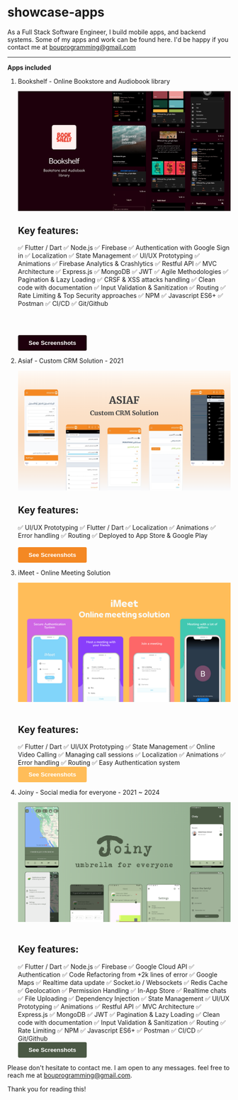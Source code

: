 # showcase-apps

As a Full Stack Software Engineer, I build mobile apps, and backend systems. Some of my apps and work can be found here. I'd be happy if you contact me at bouprogramming@gmail.com

---

**Apps included**

1. Bookshelf - Online Bookstore and Audiobook library

   <img src='Bookshelf/Thumbnail.png'>
   <h2>Key features:</h2>
   ✅ Flutter / Dart
   ✅ Node.js
   ✅ Firebase
   ✅ Authentication with Google Sign in
   ✅ Localization
   ✅ State Management
   ✅ UI/UX Prototyping
   ✅ Animations
   ✅ Firebase Analytics & Crashlytics
   ✅ Restful API
   ✅ MVC Architecture
   ✅ Express.js
   ✅ MongoDB
   ✅ JWT
   ✅ Agile Methodologies
   ✅ Pagination & Lazy Loading
   ✅ CRSF & XSS attacks handling
   ✅ Clean code with documentation
   ✅ Input Validation & Sanitization
   ✅ Routing
   ✅ Rate Limiting & Top Security approaches
   ✅ NPM
   ✅ Javascript ES6+
   ✅ Postman
   ✅ CI/CD
   ✅ Git/Github

   <br><br>
   
   <a href='https://github.com/boucoding/showcase-apps/tree/main/Bookshelf'>
     <button style="background-color: #1e000c; color: white; padding: 10px 24px; border: none; border-radius: 3px; text-align: center; font-weight: bold;">
     See Screenshots
   </button>
   </a>

   <br>
2. Asiaf - Custom CRM Solution - 2021

   <img src='Asiaf/Thumbnail.png'>
   <h2>Key features:</h2>
   ✅ UI/UX Prototyping
   ✅ Flutter / Dart
   ✅ Localization
   ✅ Animations
   ✅ Error handling
   ✅ Routing
   ✅ Deployed to App Store & Google Play
   <br><br>
   <a href='https://github.com/boucoding/showcase-apps/tree/main/Asiaf'>
     <button style="background-color: #f48823; color: white; padding: 10px 24px; border: none; border-radius: 3px; text-align: center; font-weight: bold;">
     See Screenshots
   </button>
   </a>

   <br>
3. iMeet - Online Meeting Solution

    <img src='iMeet/Thumbnail.png'>
    <br><br>
    <h2>Key features:</h2>
    ✅ Flutter / Dart
    ✅ UI/UX Prototyping
    ✅ State Management
    ✅ Online Video Calling
    ✅ Managing call sessions
    ✅ Localization
    ✅ Animations
    ✅ Error handling
    ✅ Routing
    ✅ Easy Authentication system

     <br>
     <a href='https://github.com/boucoding/showcase-apps/tree/main/iMeet'>
     <button style="background-color: #ffbd59; color: white; padding: 10px 24px; border: none; border-radius: 3px; text-align: center; font-weight: bold;">
     See Screenshots
   </button>
   </a>

    <br>
4. Joiny - Social media for everyone - 2021 ~ 2024

    <img src='Joiny/Thumbnail.png'>
    <br><br>
    <h2>Key features:</h2>
    ✅ Flutter / Dart
    ✅ Node.js
    ✅ Firebase
    ✅ Google Cloud API
    ✅ Authentication 
   ✅ Code Refactoring from +2k lines of error
   ✅ Google Maps
   ✅ Realtime data update
   ✅ Socket.io / Websockets
   ✅ Redis Cache
   ✅ Geolocation
   ✅ Permission Handling
   ✅ In-App Store
   ✅ Realtime chats
   ✅ File Uploading
   ✅ Dependency Injection
   ✅ State Management
   ✅ UI/UX Prototyping
   ✅ Animations
   ✅ Restful API
   ✅ MVC Architecture
   ✅ Express.js
   ✅ MongoDB
   ✅ JWT
   ✅ Pagination & Lazy Loading
   ✅ Clean code with documentation
   ✅ Input Validation & Sanitization
   ✅ Routing
   ✅ Rate Limiting 
   ✅ NPM
   ✅ Javascript ES6+
   ✅ Postman
   ✅ CI/CD
   ✅ Git/Github

     <br>
     <a href='https://github.com/boucoding/showcase-apps/tree/main/iMeet'>
     <button style="background-color: #4B5945; color: white; padding: 10px 24px; border: none; border-radius: 3px; text-align: center; font-weight: bold;">
     See Screenshots
   </button>
   </a>

    <br>
Please don't hesitate to contact me. I am open to any messages. feel free to reach me at bouprogramming@gmail.com.

Thank you for reading this!
